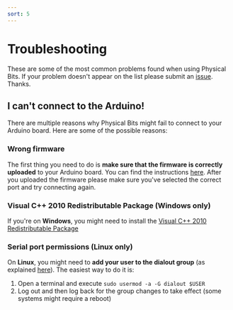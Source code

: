 ```yaml
---
sort: 5
---
```

# Troubleshooting

These are some of the most common problems found when using Physical Bits. If your problem doesn't appear on the list please submit an [issue](https://github.com/GIRA/PhysicalBits/issues). Thanks.

## I can't connect to the Arduino!

There are multiple reasons why Physical Bits might fail to connect to your Arduino board. Here are some of the possible reasons:

### Wrong firmware

The first thing you need to do is __make sure that the firmware is correctly uploaded__ to your Arduino board. You can find the instructions [here](./FIRMWARE.md). After you uploaded the firmware please make sure you've selected the correct port and try connecting again.

### Visual C++ 2010 Redistributable Package (Windows only)

If you're on __Windows__, you might need to install the [Visual C++ 2010 Redistributable Package](https://www.microsoft.com/en-us/download/details.aspx?id=26999)

### Serial port permissions (Linux only)

On __Linux__, you might need to __add your user to the dialout group__ (as explained [here](https://askubuntu.com/a/58122)). The easiest way to do it is:
1. Open a terminal and execute `sudo usermod -a -G dialout $USER`
2. Log out and then log back for the group changes to take effect (some systems might require a reboot)
